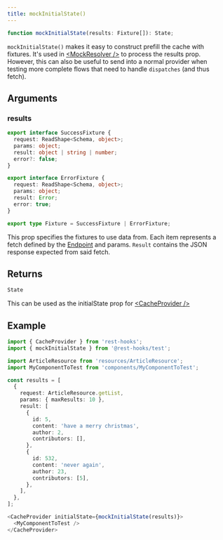 ```yaml
---
title: mockInitialState()
---
```


```typescript
function mockInitialState(results: Fixture[]): State;
```

`mockInitialState()` makes it easy to construct prefill the cache with fixtures. It's
used in [<MockResolver /\>](./MockResolver) to process the results prop. However, this
can also be useful to send into a normal provider when testing more complete flows
that need to handle `dispatches` (and thus fetch).

## Arguments

### results

```typescript
export interface SuccessFixture {
  request: ReadShape<Schema, object>;
  params: object;
  result: object | string | number;
  error?: false;
}

export interface ErrorFixture {
  request: ReadShape<Schema, object>;
  params: object;
  result: Error;
  error: true;
}

export type Fixture = SuccessFixture | ErrorFixture;
```

This prop specifies the fixtures to use data from. Each item represents a fetch defined by the
[Endpoint](/rest/api/Endpoint) and params. `Result` contains the JSON response expected from said fetch.

## Returns

```typescript
State
```

This can be used as the initialState prop for [<CacheProvider /\>](./CacheProvider)

## Example

```typescript
import { CacheProvider } from 'rest-hooks';
import { mockInitialState } from '@rest-hooks/test';

import ArticleResource from 'resources/ArticleResource';
import MyComponentToTest from 'components/MyComponentToTest';

const results = [
  {
    request: ArticleResource.getList,
    params: { maxResults: 10 },
    result: [
      {
        id: 5,
        content: 'have a merry christmas',
        author: 2,
        contributors: [],
      },
      {
        id: 532,
        content: 'never again',
        author: 23,
        contributors: [5],
      },
    ],
  },
];

<CacheProvider initialState={mockInitialState(results)}>
  <MyComponentToTest />
</CacheProvider>
```
